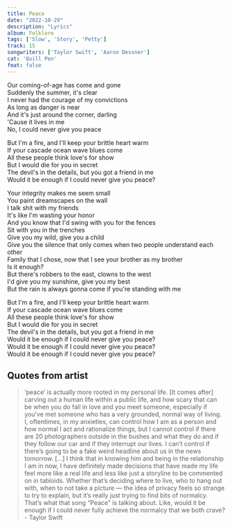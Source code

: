 ```yaml
---
title: Peace
date: "2022-10-29"
description: "Lyrics"
album: Folklore
tags: ['Slow', 'Story', 'Petty']
track: 15
songwriters: ['Taylor Swift', 'Aaron Dessner']
cat: 'Quill Pen'
feat: false
---
```

<p className="verse-one">
Our coming-of-age has come and gone <br />
Suddenly the summer, it's clear <br />
I never had the courage of my convictions <br />
As long as danger is near <br />
And it's just around the corner, darling <br />
'Cause it lives in me <br />
No, I could never give you peace <br />
</p>
<p className="chorus">
But I'm a fire, and I'll keep your brittle heart warm <br />
If your cascade ocean wave blues come <br />
All these people think love's for show <br />
But I would die for you in secret <br />
The devil's in the details, but you got a friend in me <br />
Would it be enough if I could never give you peace? <br />
</p>
<p className="verse-two">
Your integrity makes me seem small <br />
You paint dreamscapes on the wall <br />
I talk shit with my friends <br />
It's like I'm wasting your honor <br />
And you know that I'd swing with you for the fences <br />
Sit with you in the trenches <br />
Give you my wild, give you a child <br />
Give you the silence that only comes when two people understand each other <br />
Family that I chose, now that I see your brother as my brother <br />
Is it enough? <br />
But there's robbers to the east, clowns to the west <br />
I'd give you my sunshine, give you my best <br />
But the rain is always gonna come if you're standing with me <br />
</p>
<p className="chorus">
But I'm a fire, and I'll keep your brittle heart warm <br />
If your cascade ocean wave blues come <br />
All these people think love's for show <br />
But I would die for you in secret <br />
The devil's in the details, but you got a friend in me <br />
Would it be enough if I could never give you peace? <br />
Would it be enough if I could never give you peace? <br />
Would it be enough if I could never give you peace? <br />

</p>

## Quotes from artist

<blockquote>
‘peace’ is actually more rooted in my personal life. [It comes after] carving out a human life within a public life, and how scary that can be when you do fall in love and you meet someone, especially if you’ve met someone who has a very grounded, normal way of living. I, oftentimes, in my anxieties, can control how I am as a person and how normal I act and rationalize things, but I cannot control if there are 20 photographers outside in the bushes and what they do and if they follow our car and if they interrupt our lives. I can’t control if there’s going to be a fake weird headline about us in the news tomorrow. […] I think that in knowing him and being in the relationship I am in now, I have definitely made decisions that have made my life feel more like a real life and less like just a storyline to be commented on in tabloids. Whether that’s deciding where to live, who to hang out with, when to not take a picture — the idea of privacy feels so strange to try to explain, but it’s really just trying to find bits of normalcy. That’s what that song “Peace” is talking about. Like, would it be enough if I could never fully achieve the normalcy that we both crave? - Taylor Swift
</blockquote>